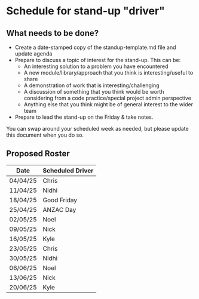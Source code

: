 # Schedule for stand-up "driver"

## What needs to be done?

- Create a date-stamped copy of the standup-template.md file and update agenda
- Prepare to discuss a topic of interest for the stand-up. This can be:
    - An interesting solution to a problem you have encountered
    - A new module/library/approach that you think is interesting/useful to share
    - A demonstration of work that is interesting/challenging
    - A discussion of something that you think would be worth considering from a code practice/special project admin perspective
    - Anything else that you think might be of general interest to the wider team
- Prepare to lead the stand-up on the Friday & take notes.

You can swap around your scheduled week as needed, but please update this document when you do so.

## Proposed Roster

| Date | Scheduled Driver |
|---|---|
| 04/04/25 | Chris |
| 11/04/25 | Nidhi |
| 18/04/25 | Good Friday |
| 25/04/25 | ANZAC Day |
| 02/05/25 |  Noel |
| 09/05/25 |  Nick |
| 16/05/25 |  Kyle |
| 23/05/25 | Chris |
| 30/05/25 | Nidhi |
| 06/06/25 | Noel  |
| 13/06/25 |  Nick |
| 20/06/25 |  Kyle |